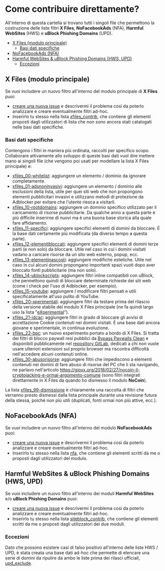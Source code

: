 # Come contribuire direttamente?

All'interno di questa cartella si trovano tutti i singoli file che permettono la costruzione delle liste filtri **X Files**, **NoFacebookAds** (NFA), **Harmful WebSites** (HWS) e **uBlock Phishing Domains** (UPD).

* [X Files (modulo principale)](#x-files--modulo-principale-)
  + [Basi dati specifiche](#basi-dati-specifiche)
* [NoFacebookAds (NFA)](#nofacebookads--nfa-)
* [Harmful WebSites & uBlock Phishing Domains (HWS, UPD)](#harmful-websites---ublock-phishing-domains--hws--upd-)
  + [Eccezioni](#eccezioni)

## X Files (modulo principale)

Se vuoi includere un nuovo filtro all'interno del modulo principale di **X Files** puoi:

- [creare una nuova issue](https://github.com/gioxx/xfiles/issues/new/choose) e descrivermi il problema così da poterlo analizzare e creare eventualmente filtri ad-hoc.
- Inserirlo tu stesso nella lista [xfiles_contrib](/xfiles_contrib), che contiene gli elementi proposti dagli utilizzatori di lista che non sono ancora stati catalogati nelle basi dati specifiche.

### Basi dati specifiche

Contengono i filtri in maniera più ordinata, raccolti per specifico scopo. Collaborare attivamente allo sviluppo di queste basi dati vuol dire mettere mano ai singoli file (che vengono poi usati per modellare la lista X Files principale) e:

- [xfiles_00-whitelist](/contrib/xfiles_00-whitelist): aggiungere un elemento / dominio da ignorare completamente.
- [xfiles_01-adsnoninvasivi]( /contrib/xfiles_01-adsnoninvasivi ): aggiungere un elemento / dominio alle esclusioni della lista, utile per quei siti web che non propongono elementi pubblicitari invasivi e utilizzano metodi di protezione da Adblocker per evitare che l'utente riesca a visitarli.
- [xfiles_10-rootdomains]( /contrib/xfiles_10-rootdomains ): aggiungere un dominio specifico utilizzato per il caricamento di risorse pubblicitarie. Da qualche anno a questa parte è più difficile inserirne di nuovi ma è una buona base storica alla quale fare affidamento.
- [xfiles_11-specifici]( /contrib/xfiles_11-specifici ): aggiungere specifici elementi di domini da bloccare. È la base dati certamente più modificata (da diverso tempo a questa parte).
- [xfiles_12-elementibloccati]( /contrib/xfiles_12-elementibloccati): aggiungere specifici elementi di domini terze parti (e non solo) da bloccare. Utile nel caso in cui i domini visitati vadano a caricare risorse da un sito web esterno, popup, ecc.
- [xfiles_13-elementinascosti]( /contrib/xfiles_13-elementinascosti): aggiungere modifiche estetiche. Utile nel caso in cui alcuni domini propongano importanti spazi vuoti dopo aver bloccato fonti pubblicitarie (ma non solo).
- [xfiles_14-ublockscripts]( /contrib/xfiles_14-ublockscripts): aggiungere filtri inline compatibili con uBlock, che permettono quindi di bloccare determinate richieste dei siti web (come i check per l'uso di Adblocker, per esempio).
- [xfiles_15-youtube]( /contrib/xfiles_15-youtube): aggiungere / modificare filtri pensati e utili specificatamente all'uso pulito di YouTube.
- [xfiles_20-sperimentali]( /contrib/xfiles_20-sperimentali): aggiungere filtri da testare prima del rilascio della versione stabile del modulo X Files principale (ne fa quindi largo uso la lista "[eXperimental](https://github.com/gioxx/xfiles/blob/master/experimental.txt)").
- [xfiles_21-idcac]( /contrib/xfiles_21-idcac): aggiungere filtri in grado di bloccare gli avvisi di accettazione Cookie contenuti nei domini visitati. È una base dati ancora giovane e sperimentale, in continua evoluzione.
- [xfiles_22-bpc]( /contrib/xfiles_22-bpc): un nuovo esperimento portato a bordo di X Files. Si tratta dei filtri di blocco paywall resi pubblici da [Bypass Paywalls Clean](https://gitlab.com/magnolia1234/bypass-paywalls-clean-filters) e disponibili pubblicamente nel [repository GitLab](https://gitlab.com/magnolia1234/bypass-paywalls-clean-filters/-/blob/main/bpc-paywall-filter.txt), dedicati a chi non vuole usare ulteriori estensioni sul proprio browser ma riscontra difficoltà nell'accedere alcuni contenuti online.
- [xfiles_30-abusorisorse]( /contrib/xfiles_30-abusorisorse): aggiungere filtri che impediscono a elementi contenuti nei domini di fare abuso di risorse del PC che li sta navigando, ne parlavo nell'articolo https://gioxx.org/2018/02/27/nocoin-il-cryptojacking-e-ormai-argomento-comune (sono filtri integrati direttamente in X Files da quando ho dismesso il modulo **NoCoin**).

La lista [xfiles_99-dismissione]( /contrib/xfiles_99-dismissione) è chiaramente una raccolta di filtri che verranno presto dismessi dalla lista principale durante una revisione futura della stessa, poiché non più utili (duplicati, fonti ormai non più attive, ecc.).

## NoFacebookAds (NFA)

Se vuoi includere un nuovo filtro all'interno del modulo **NoFacebookAds** puoi:

- [creare una nuova issue](https://github.com/gioxx/xfiles/issues/new/choose) e descrivermi il problema così da poterlo analizzare e creare eventualmente filtri ad-hoc.
- Inserirlo tu stesso nella lista [nfa](/nfa), che contiene gli elementi scritti da me o proposti dagli utilizzatori del modulo.

## Harmful WebSites & uBlock Phishing Domains (HWS, UPD)

Se vuoi includere un nuovo filtro all'interno dei moduli **Harmful WebSites** e/o **uBlock Phishing Domains** puoi:

- [creare una nuova issue](https://github.com/gioxx/xfiles/issues/new/choose) e descrivermi il problema così da poterlo analizzare e creare eventualmente filtri ad-hoc.
- Inserirlo tu stesso nella lista [siteblock_contrib](/siteblock_contrib), che contiene gli elementi scritti da me o proposti dagli utilizzatori dei due moduli.

### Eccezioni

Dato che possono esistere casi di falso positivo all'interno delle liste HWS / UPD, è stata creata una base dati ad-hoc che permette di elencare una serie di domini da ripulire da ambo le liste prima dei rilasci ufficiali, [upd_exclude](/upd_exclude).
